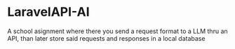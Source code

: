 # LaravelAPI-AI
A school asignment where there you send a request format to a LLM thru an API, than later store said requests and responses in a local database
